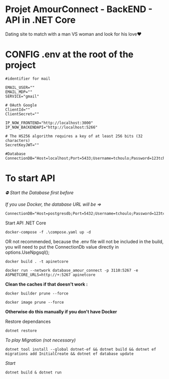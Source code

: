 # Projet AmourConnect - BackEND - API in .NET Core

Dating site to match with a man VS woman and look for his love❤️

# CONFIG .env at the root of the project

```
#identifier for mail

EMAIL_USER=""
EMAIL_MDP=""
SERVICE="gmail"

# OAuth Google
ClientId=""
ClientSecret=""

IP_NOW_FRONTEND="http://localhost:3000"
IP_NOW_BACKENDAPI="http://localhost:5266"

# The HS256 algorithm requires a key of at least 256 bits (32 characters)
SecretKeyJWT=""

#Database
ConnectionDB="Host=localhost;Port=5433;Username=tchoulo;Password=123tchoulo123;Database=amourconnect_dev;"
```

# To start API

*⛔ Start the Database first before*

*If you use Docker, the database URL will be =>*

```
ConnectionDB="Host=postgresdb;Port=5432;Username=tchoulo;Password=123tchoulo123;Database=amourconnect_dev;"
```

Start API .NET Core
```
docker-compose -f .\compose.yaml up -d
```

OR not recommended, because the .env file will not be included in the build, you will need to put the ConnectionDb value directly in options.UseNpgsql();
```
docker build . -t apinetcore
```

```
docker run --network database_amour_connect -p 3110:5267 -e ASPNETCORE_URLS=http://+:5267 apinetcore
```

**Clean the caches if that doesn't work :**

```
docker builder prune --force
```

```
docker image prune --force
```

**Otherwise do this manually if you don't have Docker**

Restore dependances
```
dotnet restore
```

*To play Migration (not necessary)*
```
dotnet tool install --global dotnet-ef && dotnet build && dotnet ef migrations add InitialCreate && dotnet ef database update
```

*Start*
```
dotnet build & dotnet run
```